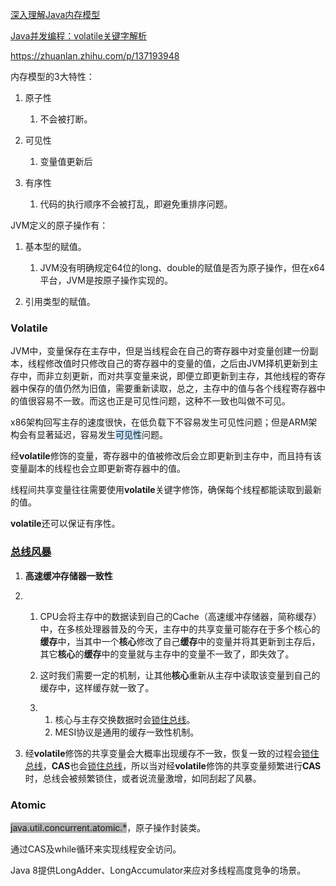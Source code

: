 [深入理解Java内存模型](https://blog.csdn.net/ccit0519/article/details/11241403)

[Java并发编程：volatile关键字解析](https://www.cnblogs.com/dolphin0520/p/3920373.html)

https://zhuanlan.zhihu.com/p/137193948



内存模型的3大特性：

1. 原子性

   1. 不会被打断。

2. 可见性

   1. 变量值更新后

3. 有序性

   1. 代码的执行顺序不会被打乱，即避免重排序问题。

JVM定义的原子操作有：

1. 基本型的赋值。

   1. JVM没有明确规定64位的long、double的赋值是否为原子操作，但在x64平台，JVM是按原子操作实现的。

3. 引用类型的赋值。



### Volatile

JVM中，变量保存在主存中，但是当线程会在自己的寄存器中对变量创建一份副本，线程修改值时只修改自己的寄存器中的变量的值，之后由JVM择机更新到主存中，而非立刻更新，而对共享变量来说，即便立即更新到主存，其他线程的寄存器中保存的值仍然为旧值，需要重新读取，总之，主存中的值与各个线程寄存器中的值很容易不一致。而这也正是可见性问题，这种不一致也叫做不可见。

x86架构回写主存的速度很快，在低负载下不容易发生可见性问题；但是ARM架构会有显著延迟，容易发生<span style=background:#c2e2ff>可见性</span>问题。

经**volatile**修饰的变量，寄存器中的值被修改后会立即更新到主存中，而且持有该变量副本的线程也会立即更新寄存器中的值。

线程间共享变量往往需要使用**volatile**关键字修饰，确保每个线程都能读取到最新的值。

**volatile**还可以保证有序性。



### [总线风暴](https://cloud.tencent.com/developer/article/1707875)

1. **高速缓冲存储器一致性**

2. 1. CPU会将主存中的数据读到自己的Cache（高速缓冲存储器，简称缓存）中，在多核处理器普及的今天，主存中的共享变量可能存在于多个核心的**缓存**中，当其中一个**核心**修改了自己**缓存**中的变量并将其更新到主存后，其它**核心**的**缓存**中的变量就与主存中的变量不一致了，即失效了。

   2. 这时我们需要一定的机制，让其他**核心**重新从主存中读取该变量到自己的缓存中，这样缓存就一致了。

   3. 1. 核心与主存交换数据时会<u>锁住总线</u>。
      2. MESI协议是通用的缓存一致性机制。

3. 经**volatile**修饰的共享变量会大概率出现缓存不一致，恢复一致的过程会<u>锁住总线</u>，**CAS**也会<u>锁住总线</u>，所以当对经**volatile**修饰的共享变量频繁进行**CAS**时，总线会被频繁锁住，或者说流量激增，如同刮起了风暴。



### Atomic

<span style=background:#b3b3b3>java.util.concurrent.atomic.*</span>，原子操作封装类。

通过CAS及while循环来实现线程安全访问。

Java 8提供LongAdder、LongAccumulator来应对多线程高度竞争的场景。
